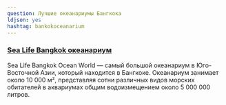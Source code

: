 ```yaml
---
question: Лучшие океанариумы Бангкока
ldjson: yes
hashtag: bankokoceanarium
---
```


### [Sea Life Bangkok океанариум](https://www.visitsealife.com/bangkok/en/)

Sea Life Bangkok Ocean World — самый большой океанариум в Юго-Восточной Азии, который находится в Бангкоке. Океанариум занимает около 10 000 м², представляя сотни различных видов морских обитателей в аквариумах общим водоизмещением около 5 000 000 литров.
